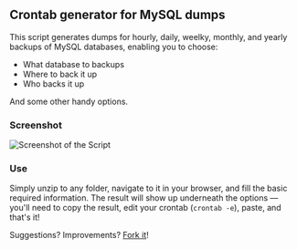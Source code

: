 ## Crontab generator for MySQL dumps

This script generates dumps for hourly, daily, weelky, monthly, and yearly backups of MySQL databases, enabling you to choose:

- What database to backups
- Where to back it up
- Who backs it up

And some other handy options.

### Screenshot

![Screenshot of the Script](http://i.imgur.com/RBobo.png "Screenshot of the Script running")

### Use

Simply unzip to any folder, navigate to it in your browser, and fill the basic required information. The result will show up underneath the options — you'll need to copy the result, edit your crontab (`crontab -e`), paste, and that's it!

Suggestions? Improvements? [Fork it][Fork]!

[Fork]: https://github.com/AeroCross/php-crongen/fork